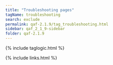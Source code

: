 ```yaml
---
title: "Troubleshooting pages"
tagName: troubleshooting
search: exclude
permalink: qaf-2.1.9/tag_troubleshooting.html
sidebar: qaf_2_1_9-sidebar
folder: qaf-2.1.9
---
```

{% include taglogic.html %}

{% include links.html %}
